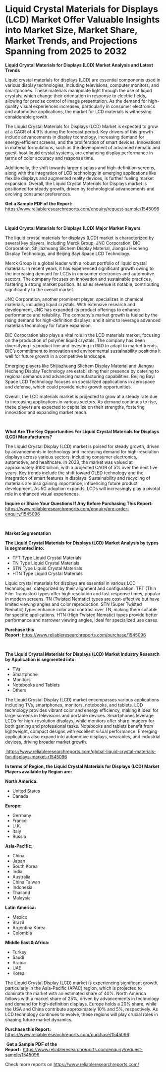 <p><h1>Liquid Crystal Materials for Displays (LCD) Market Offer Valuable Insights into Market Size, Market Share, Market Trends, and Projections Spanning from 2025 to 2032</h1></p><p><strong>Liquid Crystal Materials for Displays (LCD) Market Analysis and Latest Trends</strong></p>
<p><p>Liquid crystal materials for displays (LCD) are essential components used in various display technologies, including televisions, computer monitors, and smartphones. These materials manipulate light through the use of liquid crystals, which change their orientation in response to electric fields, allowing for precise control of image presentation. As the demand for high-quality visual experiences increases, particularly in consumer electronics and automotive applications, the market for LCD materials is witnessing considerable growth.</p><p>The Liquid Crystal Materials for Displays (LCD) Market is expected to grow at a CAGR of 4.9% during the forecast period. Key drivers of this growth include advancements in display technology, increasing demand for energy-efficient screens, and the proliferation of smart devices. Innovations in material formulations, such as the development of advanced nematic and guest-host liquid crystal systems, are enhancing display performance in terms of color accuracy and response time.</p><p>Additionally, the shift towards larger displays and high-definition screens, along with the integration of LCD technology in emerging applications like flexible displays and augmented reality devices, is further fueling market expansion. Overall, the Liquid Crystal Materials for Displays market is positioned for steady growth, driven by technological advancements and evolving consumer preferences.</p></p>
<p><strong>Get a Sample PDF of the Report:&nbsp;</strong> <a href="https://www.reliableresearchreports.com/enquiry/request-sample/1545096?utm_campaign=3079&utm_medium=2&utm_source=Github&utm_content=ia&utm_term=06042025&utm_id=liquid-crystal-materials-for-displays-lcd">https://www.reliableresearchreports.com/enquiry/request-sample/1545096</a></p>
<p>&nbsp;</p>
<p><strong>Liquid Crystal Materials for Displays (LCD) Major Market Players</strong></p>
<p><p>The liquid crystal materials for displays (LCD) market is characterized by several key players, including Merck Group, JNC Corporation, DIC Corporation, Shijiazhuang Slichem Display Material, Jiangsu Hecheng Display Technology, and Beijing Bayi Space LCD Technology.</p><p>Merck Group is a global leader with a robust portfolio of liquid crystal materials. In recent years, it has experienced significant growth owing to the increasing demand for LCDs in consumer electronics and automotive sectors. The company focuses on innovation and sustainable practices, fostering a strong market position. Its sales revenue is notable, contributing significantly to the overall market.</p><p>JNC Corporation, another prominent player, specializes in chemical materials, including liquid crystals. With extensive research and development, JNC has expanded its product offerings to enhance performance and reliability. The company's market growth is fueled by the rising demand for high-definition displays, and it aims to leverage advanced materials technology for future expansion.</p><p>DIC Corporation also plays a vital role in the LCD materials market, focusing on the production of polymer liquid crystals. The company has been diversifying its product line and investing in R&D to adapt to market trends. DIC’s commitment to innovation and environmental sustainability positions it well for future growth in a competitive landscape.</p><p>Emerging players like Shijiazhuang Slichem Display Material and Jiangsu Hecheng Display Technology are establishing their presence by catering to regional demands and advancing manufacturing capabilities. Beijing Bayi Space LCD Technology focuses on specialized applications in aerospace and defense, which could provide niche growth opportunities.</p><p>Overall, the LCD materials market is projected to grow at a steady rate due to increasing applications in various sectors. As demand continues to rise, these players are expected to capitalize on their strengths, fostering innovation and expanding market reach.</p></p>
<p>&nbsp;</p>
<p><strong>What Are The Key Opportunities For Liquid Crystal Materials for Displays (LCD) Manufacturers?</strong></p>
<p><p>The Liquid Crystal Display (LCD) market is poised for steady growth, driven by advancements in technology and increasing demand for high-resolution displays across various sectors, including consumer electronics, automotive, and healthcare. In 2023, the market was valued at approximately $100 billion, with a projected CAGR of 5% over the next five years. Key trends include the shift toward OLED technology and the integration of smart features in displays. Sustainability and recycling of materials are also gaining importance, influencing future product development. As 5G adoption expands, LCDs will increasingly play a pivotal role in enhanced visual experiences.</p></p>
<p><strong>Inquire or Share Your Questions If Any Before Purchasing This Report:</strong> <a href="https://www.reliableresearchreports.com/enquiry/pre-order-enquiry/1545096?utm_campaign=3079&utm_medium=2&utm_source=Github&utm_content=ia&utm_term=06042025&utm_id=liquid-crystal-materials-for-displays-lcd">https://www.reliableresearchreports.com/enquiry/pre-order-enquiry/1545096</a></p>
<p>&nbsp;</p>
<p><strong>Market Segmentation</strong></p>
<p><strong>The Liquid Crystal Materials for Displays (LCD) Market Analysis by types is segmented into:</strong></p>
<p><ul><li>TFT Type Liquid Crystal Materials</li><li>TN Type Liquid Crystal Materials</li><li>STN Type Liquid Crystal Materials</li><li>HTN Type Liquid Crystal Materials</li></ul></p>
<p><p>Liquid crystal materials for displays are essential in various LCD technologies, categorized by their alignment and configuration. TFT (Thin Film Transistor) types offer high resolution and fast response times, popular in modern screens. TN (Twisted Nematic) types are cost-effective but have limited viewing angles and color reproduction. STN (Super Twisted Nematic) types enhance color and contrast over TN, making them suitable for specific applications. HTN (High Twisted Nematic) types provide better performance and narrower viewing angles, ideal for specialized use cases.</p></p>
<p><strong>Purchase this Report:&nbsp;</strong><a href="https://www.reliableresearchreports.com/purchase/1545096?utm_campaign=3079&utm_medium=2&utm_source=Github&utm_content=ia&utm_term=06042025&utm_id=liquid-crystal-materials-for-displays-lcd">https://www.reliableresearchreports.com/purchase/1545096</a></p>
<p>&nbsp;</p>
<p><strong>The Liquid Crystal Materials for Displays (LCD) Market Industry Research by Application is segmented into:</strong></p>
<p><ul><li>TVs</li><li>Smartphone</li><li>Monitors</li><li>Notebooks and Tablets</li><li>Others</li></ul></p>
<p><p>The Liquid Crystal Display (LCD) market encompasses various applications including TVs, smartphones, monitors, notebooks, and tablets. LCD technology provides vibrant color and energy efficiency, making it ideal for large screens in televisions and portable devices. Smartphones leverage LCDs for high-resolution displays, while monitors offer sharp imagery for both gaming and professional tasks. Notebooks and tablets benefit from lightweight, compact designs with excellent visual performance. Emerging applications also expand into automotive displays, wearables, and industrial devices, driving broader market growth.</p></p>
<p><a href="https://www.reliableresearchreports.com/global-liquid-crystal-materials-for-displays-market-r1545096?utm_campaign=3079&utm_medium=2&utm_source=Github&utm_content=ia&utm_term=06042025&utm_id=liquid-crystal-materials-for-displays-lcd">&nbsp;https://www.reliableresearchreports.com/global-liquid-crystal-materials-for-displays-market-r1545096</a></p>
<p><strong>In terms of Region, the Liquid Crystal Materials for Displays (LCD) Market Players available by Region are:</strong></p>
<p>
    <p> <strong> North America: </strong>
        <ul>
            <li>United States</li>
            <li>Canada</li>
        </ul>
        </p> 
    <p> <strong> Europe: </strong>
        <ul>
            <li>Germany</li>
            <li>France</li>
            <li>U.K.</li>
            <li>Italy</li>
            <li>Russia</li>
        </ul>
        </p> 
    <p> <strong> Asia-Pacific: </strong>
        <ul>
            <li>China</li>
            <li>Japan</li>
            <li>South Korea</li>
            <li>India</li>
            <li>Australia</li>
            <li>China Taiwan</li>
            <li>Indonesia</li>
            <li>Thailand</li>
            <li>Malaysia</li>
        </ul>
        </p> 
    <p> <strong> Latin America: </strong>
        <ul>
            <li>Mexico</li>
            <li>Brazil</li>
            <li>Argentina Korea</li>
            <li>Colombia</li>
        </ul>
        </p> 
    <p> <strong> Middle East & Africa: </strong>
        <ul>
            <li>Turkey</li>
            <li>Saudi</li>
            <li>Arabia</li>
            <li>UAE</li>
            <li>Korea</li>
        </ul>
    </p>
    </p>
<p><p>The Liquid Crystal Display (LCD) market is experiencing significant growth, particularly in the Asia-Pacific (APAC) region, which is projected to dominate the market with an estimated share of 40%. North America follows with a market share of 25%, driven by advancements in technology and demand for high-definition displays. Europe holds a 20% share, while the USA and China contribute approximately 10% and 5%, respectively. As LCD technology continues to evolve, these regions will play crucial roles in shaping future market dynamics.</p></p>
<p><strong>Purchase this Report: </strong><a href="https://www.reliableresearchreports.com/purchase/1545096?utm_campaign=3079&utm_medium=2&utm_source=Github&utm_content=ia&utm_term=06042025&utm_id=liquid-crystal-materials-for-displays-lcd">https://www.reliableresearchreports.com/purchase/1545096</a></p>
<p>&nbsp;<strong>Get a Sample PDF of the Report:&nbsp;&nbsp;</strong><a href="https://www.reliableresearchreports.com/enquiry/request-sample/1545096?utm_campaign=3079&utm_medium=2&utm_source=Github&utm_content=ia&utm_term=06042025&utm_id=liquid-crystal-materials-for-displays-lcd">https://www.reliableresearchreports.com/enquiry/request-sample/1545096</a></p>
<p><strong></strong></p>
<p>Check more reports on <a href="https://www.reliableresearchreports.com/?utm_campaign=3079&utm_medium=2&utm_source=Github&utm_content=ia&utm_term=06042025&utm_id=liquid-crystal-materials-for-displays-lcd">https://www.reliableresearchreports.com/</a></p>